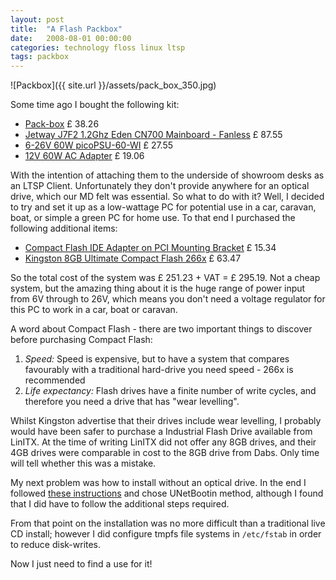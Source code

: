 ```yaml
---
layout: post
title:  "A Flash Packbox"
date:   2008-08-01 00:00:00
categories: technology floss linux ltsp
tags: packbox
---
```


![Packbox]({{ site.url }}/assets/pack_box_350.jpg)

Some time ago I bought the following kit:

   * [Pack-box](http://linitx.com/viewproduct.php?prodid=11791) &#163; 38.26
   * [Jetway J7F2 1.2Ghz Eden CN700 Mainboard - Fanless](http://linitx.com/viewproduct.php?prodid=11111)  &#163; 87.55
   * [6-26V 60W picoPSU-60-WI](http://linitx.com/viewproduct.php?prodid=11142) &#163; 27.55
   * [12V 60W AC Adapter](http://linitx.com/viewproduct.php?prodid=10346) &#163; 19.06

With the intention of attaching them to the underside of showroom desks as an LTSP Client.  Unfortunately they don't provide anywhere for an optical drive, which our MD felt was essential.  So what to do with it?  Well, I decided to try and set it up as a low-wattage PC for potential use in a car, caravan, boat, or simple a green PC for home use.  To that end I purchased the following additional items:

   * [Compact Flash IDE Adapter on PCI Mounting Bracket](http://linitx.com/viewproduct.php?prodid=10448) &#163; 15.34
   * [Kingston 8GB Ultimate Compact Flash 266x](http://www.dabs4work.com/productview.aspx?QuickLinx=4S39) &#163; 63.47

So the total cost of the system was &#163; 251.23 + VAT = &#163; 295.19.  Not a cheap system, but the amazing thing about it is the huge range of power input from 6V through to 26V, which means you don't need a voltage regulator for this PC to work in a car, boat or caravan.

A word about Compact Flash - there are two important things to discover before purchasing Compact Flash:

   1. *Speed:* Speed is expensive, but to have a system that compares favourably with a traditional hard-drive you need speed - 266x is recommended
   2. *Life expectancy:* Flash drives have a finite number of write cycles, and therefore you need a drive that has "wear levelling".

Whilst Kingston advertise that their drives include wear levelling, I probably would have been safer to purchase a Industrial Flash Drive available from LinITX.  At the time of writing LinITX did not offer any 8GB drives, and their 4GB drives were comparable in cost to the 8GB drive from Dabs.  Only time will tell whether this was a mistake.

My next problem was how to install without an optical drive.  In the end I followed [these instructions](https://help.ubuntu.com/community/Installation/FromUSBStick) and chose UNetBootin method, although I found that I did have to follow the additional steps required.

From that point on the installation was no more difficult than a traditional live CD install; however I did configure tmpfs file systems in `/etc/fstab` in order to reduce disk-writes.

Now I just need to find a use for it!

